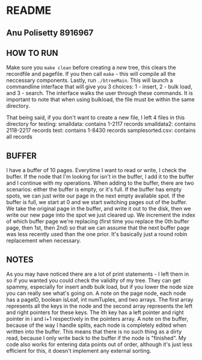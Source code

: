# README

## Anu Polisetty 8916967

## HOW TO RUN
Make sure you ```make clean``` before creating a *new* tree, this clears the recordfile and pagefile. If you  then call ```make``` - this will compile all the neccessary components. Lastly, run ```./btreeMain```. This will launch a commandline interface that will give you 3 choices: 1 - insert, 2 - bulk load, and 3 - search. The interface walks the user through these commands. It is important to note that when using bulkload, the file must be within the same directory.

That being said, if you don't want to create a new file, I left 4 files in this directory for testing:
smalldata: contains 1-2117 records
smalldata2: contains 2118-2217 records
test: contains 1-8430 records
samplesorted.csv: contains all records

## BUFFER
I have a buffer of 10 pages. Everytime I want to read or write, I check the buffer. If the node that I'm looking for isn't in the buffer, I add it to the buffer and I continue with my operations. When adding to the buffer, there are two scenarios: either the buffer is empty, or it's full. If the buffer has empty spots, we can just write our page in the next empty avaliable spot. If the buffer is full, we start at 0 and we start switching pages out of the buffer. We take the original page in the buffer, and write it out to the disk, then we write our new page into the spot we just cleared up. We increment the index of which buffer page we're replacing (first time you replace the 0th buffer page, then 1st, then 2nd) so that we can assume that the next buffer page was less recently used than the one prior. It's basically just a round robin replacement when necessary.

## NOTES
As you may have noticed there are a lot of print statements - I left them in so if you wanted you could check the validity of my tree. They can get spammy, especially for insert andb bulk load, but if you lower the node size you can really see what's going on. 
A note on the page node, each node has a pageID, boolean isLeaf, int numTuples, and two arrays. The first array represents all the keys in the node and the second array represents the left and right pointers for these keys. The ith key has a left pointer and right pointer in i and i+1 respectively in the pointers array.
A note on the buffer, because of the way I handle splits, each node is completely edited when written into the buffer. This means that there is no such thing as a dirty read, because I only write back to the buffer if the node is "finished". 
My code also works for entering data points out of order, although it's just less efficient for this, it doesn't implement any external sorting.

